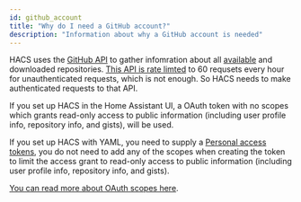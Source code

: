 ```yaml
---
id: github_account
title: "Why do I need a GitHub account?"
description: "Information about why a GitHub account is needed"
---
```


HACS uses the [GitHub API](https://docs.github.com/en/rest) to gather infomration about all [available](https://github.com/hacs/default) and downloaded repositories. [This API is rate limted](https://docs.github.com/en/rest/overview/resources-in-the-rest-api#rate-limiting) to 60 requsets every hour for unauthenticated requests, which is not enough. So HACS needs to make authenticated requests to that API.

If you set up HACS in the Home Assistant UI, a OAuth token with no scopes which grants read-only access to public information (including user profile info, repository info, and gists), will be used.

If you set up HACS with YAML, you need to supply a [Personal access tokens](https://docs.github.com/en/authentication/keeping-your-account-and-data-secure/creating-a-personal-access-token), you do not need to add any of the scopes when creating the token to limit the access grant to read-only access to public information (including user profile info, repository info, and gists).

[You can read more about OAuth scopes here](https://docs.github.com/en/developers/apps/building-oauth-apps/scopes-for-oauth-apps).
